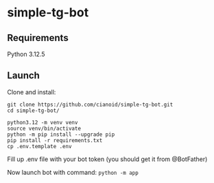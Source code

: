 # simple-tg-bot

## Requirements

Python 3.12.5

## Launch

Clone and install:
```
git clone https://github.com/cianoid/simple-tg-bot.git
cd simple-tg-bot/

python3.12 -m venv venv
source venv/bin/activate
python -m pip install --upgrade pip
pip install -r requirements.txt
cp .env.template .env
```

Fill up .env file with your bot token (you should get it from @BotFather)

Now launch bot with command:
`python -m app`
